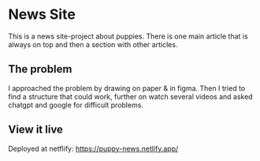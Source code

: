 # News Site

This is a news site-project about puppies. There is one main article that is always on top and then a section with other articles. 

## The problem

I approached the problem by drawing on paper & in figma. Then I tried to find a structure that could work, further on watch several videos and asked chatgpt and google for difficult problems. 

## View it live
Deployed at netflify: https://puppy-news.netlify.app/
